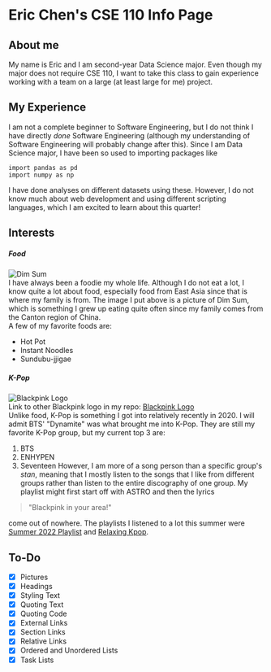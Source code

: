 # Eric Chen's CSE 110 Info Page
## **About me**
My name is Eric and I am second-year Data Science major. Even though my major does not require CSE 110, I want to take this class to gain experience working with a team on a large (at least large for me) project. 
## **My Experience**
I am not a complete beginner to Software Engineering, but I do not think I have directly *done* Software Engineering (although my understanding of Software Engineering will probably change after this). Since I am Data Science major, I have been so used to importing packages like
```
import pandas as pd
import numpy as np
```
I have done analyses on different datasets using these. However, I do not know much about web development and using different scripting languages, which I am excited to learn about this quarter!
## **Interests**
##### ***Food***
![Dim Sum](https://radiomilwaukee-wordpress-uploads.s3.amazonaws.com/wp-content/uploads/2017/01/27085257/dimsum.jpg) \
I have always been a foodie my whole life. Although I do not eat a lot, I know quite a lot about food, especially food from East Asia since that is where my family is from. The image I put above is a picture of Dim Sum, which is something I grew up eating quite often since my family comes from the Canton region of China. \
A few of my favorite foods are: 
- Hot Pot
- Instant Noodles
- Sundubu-jjigae

##### ***K-Pop***
![Blackpink Logo](https://upload.wikimedia.org/wikipedia/commons/thumb/4/44/Blackpink_logo.svg/2560px-Blackpink_logo.svg.png)\
Link to other Blackpink logo in my repo: [Blackpink Logo](https://github.com/eyc004/CSE-110/blob/add-favorite-language/Blackpink%20Logo.jpg)\
Unlike food, K-Pop is something I got into relatively recently in 2020. I will admit BTS' "Dynamite" was what brought me into K-Pop. They are still my favorite K-Pop group, but my current top 3 are:
1. BTS
2. ENHYPEN
3. Seventeen
However, I am more of a song person than a specific group's *stan*, meaning that I mostly listen to the songs that I like from different groups rather than listen to the entire discography of one group. My playlist might first start off with ASTRO and then the lyrics
> "Blackpink in your area!"

come out of nowhere. The playlists I listened to a lot this summer were [Summer 2022 Playlist](https://www.youtube.com/watch?v=cdCp2i7_0Cc) and [Relaxing Kpop](https://www.youtube.com/watch?v=3E0bOI-ecXY). 


## **To-Do** ##
- [x] Pictures
- [x] Headings
- [x] Styling Text
- [x] Quoting Text
- [x] Quoting Code
- [x] External Links
- [x] Section Links
- [x] Relative Links
- [x] Ordered and Unordered Lists
- [x] Task Lists